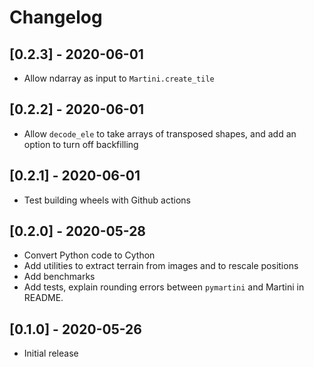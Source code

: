 # Changelog

## [0.2.3] - 2020-06-01

- Allow ndarray as input to `Martini.create_tile`

## [0.2.2] - 2020-06-01

- Allow `decode_ele` to take arrays of transposed shapes, and add an option to
  turn off backfilling

## [0.2.1] - 2020-06-01

- Test building wheels with Github actions

## [0.2.0] - 2020-05-28

- Convert Python code to Cython
- Add utilities to extract terrain from images and to rescale positions
- Add benchmarks
- Add tests, explain rounding errors between `pymartini` and Martini in README.

## [0.1.0] - 2020-05-26

- Initial release
